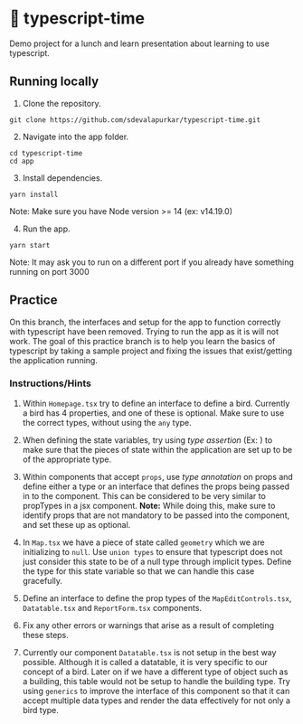 # 🤖 typescript-time

Demo project for a lunch and learn presentation about learning to use typescript.

## Running locally

1. Clone the repository.
```
git clone https://github.com/sdevalapurkar/typescript-time.git
```

2. Navigate into the app folder.
```
cd typescript-time
cd app
```

3. Install dependencies.
```
yarn install
```
Note: Make sure you have Node version >= 14 (ex: v14.19.0)

4. Run the app.
```
yarn start
```
Note: It may ask you to run on a different port if you already have something running on port 3000

## Practice

On this branch, the interfaces and setup for the app to function correctly with typescript have been removed. Trying to run the app as it is will not work.
The goal of this practice branch is to help you learn the basics of typescript by taking a sample project and fixing the issues that exist/getting the application running.

### Instructions/Hints

1. Within `Homepage.tsx` try to define an interface to define a bird. Currently a bird has 4 properties, and one of these is optional. Make sure to use the correct types, without using the `any` type.

2. When defining the state variables, try using <i>type assertion</i> (Ex: <string>) to make sure that the pieces of state within the application are set up to be of the appropriate type.

3. Within components that accept `props`, use <i>type annotation</i> on props and define either a type or an interface that defines the props being passed in to the component. This can be considered to be very similar to propTypes in a jsx component. <b>Note:</b> While doing this, make sure to identify props that are not mandatory to be passed into the component, and set these up as optional.

4. In `Map.tsx` we have a piece of state called `geometry` which we are initializing to `null`. Use `union types` to ensure that typescript does not just consider this state to be of a null type through implicit types. Define the type for this state variable so that we can handle this case gracefully.

5. Define an interface to define the prop types of the `MapEditControls.tsx`, `Datatable.tsx` and `ReportForm.tsx` components.

6. Fix any other errors or warnings that arise as a result of completing these steps.

7. Currently our component `Datatable.tsx` is not setup in the best way possible. Although it is called a datatable, it is very specific to our concept of a bird. Later on if we have a different type of object such as a building, this table would not be setup to handle the building type. Try using `generics` to improve the interface of this component so that it can accept multiple data types and render the data effectively for not only a bird type.
